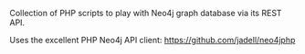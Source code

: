 Collection of PHP scripts to play with Neo4j graph database via its REST API.

Uses the excellent PHP Neo4j API client: https://github.com/jadell/neo4jphp